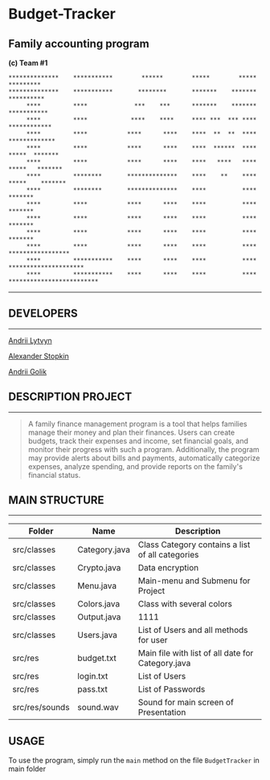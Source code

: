 # Budget-Tracker

## Family accounting program
**(c) Team #1**

    **************    ***********        ******        *****        *****                       *********
    **************    ***********       ********       *******    *******                      **********
         ****         ****             ***    ***      *******    *******                     ***********
         ****         ****            ****    ****     **** ***  *** ****                    ************
         ****         ****           ****      ****    ****  **  **  ****                   *************
         ****         ****           ****      ****    ****  ******  ****                  *****  *******
         ****         ****           ****      ****    ****   ****   ****                 *****   *******
         ****         ********       **************    ****    **    ****                *****    *******
         ****         ********       **************    ****          ****                         *******
         ****         ****           ****      ****    ****          ****                         *******
         ****         ****           ****      ****    ****          ****                         *******
         ****         ****           ****      ****    ****          ****                         *******
         ****         ****           ****      ****    ****          ****                    *****************
         ****         ***********    ****      ****    ****          ****                  *********************
         ****         ***********    ****      ****    ****          ****                *************************

_____________________

## DEVELOPERS
_____________________


[Andrii Lytvyn](https://github.com/Andrii-Lytvyn) 

[Alexander Stopkin](https://github.com/StopkinOlexandr)

[Andrii Golik](https://github.com/GolikAndrii)


## DESCRIPTION PROJECT
_____________________

>A family finance management program is a tool that helps families manage their money and plan their finances. Users can create budgets, track their expenses and income, set financial goals, and monitor their progress with such a program. Additionally, the program may provide alerts about bills and payments, automatically categorize expenses, analyze spending, and provide reports on the family's financial status.

## MAIN STRUCTURE
_____________________

 Folder          | Name          | Description
-----------------|---------------|-----------
src/classes      | Category.java | Class Category сontains a list of all categories
src/classes      | Crypto.java   | Data encryption                     
src/classes      | Menu.java     | Main-menu and Submenu for Project
src/classes      | Colors.java   | Class with several colors 
src/classes      | Output.java   | 1111                 
src/classes      | Users.java    | List of Users and all methods for user                          
src/res          | budget.txt    | Main file with list of all date for Category.java   
src/res          | login.txt     | List of Users
src/res          | pass.txt      | List of Passwords
src/res/sounds   | sound.wav     | Sound for main screen of Presentation

## USAGE

To use the program, simply run the `main` method on the file `BudgetTracker` in main folder
